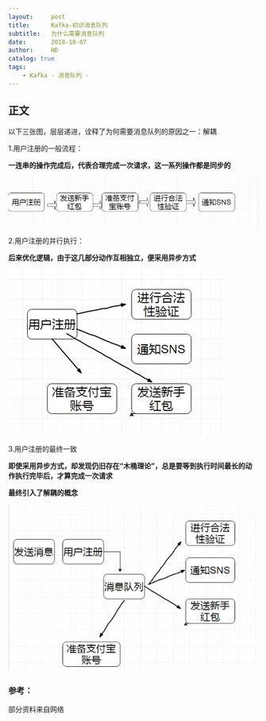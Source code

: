 ```yaml
---
layout:     post
title:      Kafka-初识消息队列
subtitle:   为什么需要消息队列
date:       2018-10-07
author:     HD
catalog: true
tags:
    - Kafka - 消息队列 - 
---
```



## 正文

以下三张图，层层递进，诠释了为何需要消息队列的原因之一：解耦

1.用户注册的一般流程：

**一连串的操作完成后，代表合理完成一次请求，这一系列操作都是同步的**

![最开始是同步](https://raw.githubusercontent.com/TheFrancisHe/TheFrancisHe.github.io/master/img/sync.png)

2.用户注册的并行执行：

**后来优化逻辑，由于这几部分动作互相独立，便采用异步方式**

![后来异步提高效率](https://raw.githubusercontent.com/TheFrancisHe/TheFrancisHe.github.io/master/img/async.png)

3.用户注册的最终一致

**即使采用异步方式，却发现仍旧存在“木桶理论”，总是要等到执行时间最长的动作执行完毕后，才算完成一次请求**

**最终引入了解耦的概念**


![最终MQ实现解耦](https://raw.githubusercontent.com/TheFrancisHe/TheFrancisHe.github.io/master/img/mq.png)




### 参考：

部分资料来自网络

